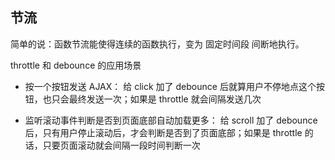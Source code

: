 ## 节流
简单的说：函数节流能使得连续的函数执行，变为 固定时间段 间断地执行。

throttle 和 debounce 的应用场景

+ 按一个按钮发送 AJAX：
给 click 加了 debounce 后就算用户不停地点这个按钮，也只会最终发送一次；如果是 throttle 就会间隔发送几次

+ 监听滚动事件判断是否到页面底部自动加载更多：
给 scroll 加了 debounce 后，只有用户停止滚动后，才会判断是否到了页面底部；如果是 throttle 的话，只要页面滚动就会间隔一段时间判断一次


